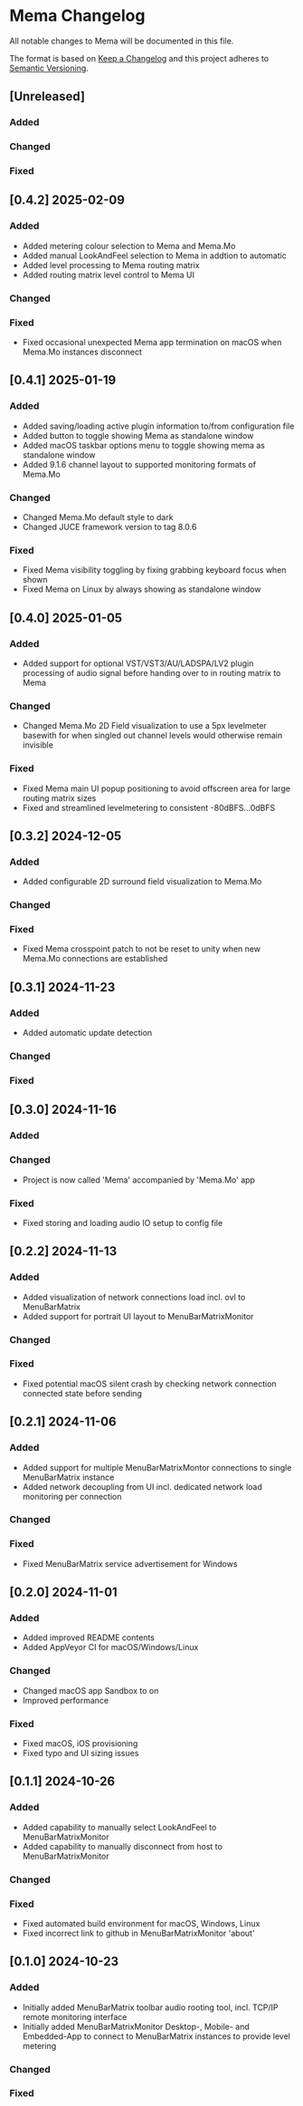 # Mema Changelog
All notable changes to Mema will be documented in this file.

The format is based on [Keep a Changelog](http://keepachangelog.com/en/1.0.0/)
and this project adheres to [Semantic Versioning](http://semver.org/spec/v2.0.0.html).

## [Unreleased]
### Added

### Changed

### Fixed

## [0.4.2] 2025-02-09
### Added
- Added metering colour selection to Mema and Mema.Mo
- Added manual LookAndFeel selection to Mema in addtion to automatic
- Added level processing to Mema routing matrix
- Added routing matrix level control to Mema UI

### Changed

### Fixed
- Fixed occasional unexpected Mema app termination on macOS when Mema.Mo instances disconnect

## [0.4.1] 2025-01-19
### Added
- Added saving/loading active plugin information to/from configuration file
- Added button to toggle showing Mema as standalone window
- Added macOS taskbar options menu to toggle showing mema as standalone window
- Added 9.1.6 channel layout to supported monitoring formats of Mema.Mo

### Changed
- Changed Mema.Mo default style to dark
- Changed JUCE framework version to tag 8.0.6

### Fixed
- Fixed Mema visibility toggling by fixing grabbing keyboard focus when shown
- Fixed Mema on Linux by always showing as standalone window

## [0.4.0] 2025-01-05
### Added
- Added support for optional VST/VST3/AU/LADSPA/LV2 plugin processing of audio signal before handing over to in routing matrix to Mema

### Changed
- Changed Mema.Mo 2D Field visualization to use a 5px levelmeter basewith for when singled out channel levels would otherwise remain invisible

### Fixed
- Fixed Mema main UI popup positioning to avoid offscreen area for large routing matrix sizes
- Fixed and streamlined levelmetering to consistent -80dBFS...0dBFS

## [0.3.2] 2024-12-05
### Added
- Added configurable 2D surround field visualization to Mema.Mo

### Changed

### Fixed
- Fixed Mema crosspoint patch to not be reset to unity when new Mema.Mo connections are established

## [0.3.1] 2024-11-23
### Added
- Added automatic update detection

### Changed

### Fixed

## [0.3.0] 2024-11-16
### Added

### Changed
- Project is now called 'Mema' accompanied by 'Mema.Mo' app

### Fixed
- Fixed storing and loading audio IO setup to config file

## [0.2.2] 2024-11-13
### Added
- Added visualization of network connections load incl. ovl to MenuBarMatrix
- Added support for portrait UI layout to MenuBarMatrixMonitor

### Changed

### Fixed
- Fixed potential macOS silent crash by checking network connection connected state before sending

## [0.2.1] 2024-11-06
### Added
- Added support for multiple MenuBarMatrixMontor connections to single MenuBarMatrix instance
- Added network decoupling from UI incl. dedicated network load monitoring per connection

### Changed

### Fixed
- Fixed MenuBarMatrix service advertisement for Windows

## [0.2.0] 2024-11-01
### Added
- Added improved README contents
- Added AppVeyor CI for macOS/Windows/Linux

### Changed
- Changed macOS app Sandbox to on
- Improved performance

### Fixed
- Fixed macOS, iOS provisioning
- Fixed typo and UI sizing issues 

## [0.1.1] 2024-10-26
### Added
- Added capability to manually select LookAndFeel to MenuBarMatrixMonitor
- Added capability to manually disconnect from host to MenuBarMatrixMonitor

### Changed

### Fixed
- Fixed automated build environment for macOS, Windows, Linux
- Fixed incorrect link to github in MenuBarMatrixMonitor 'about'

## [0.1.0] 2024-10-23
### Added
- Initially added MenuBarMatrix toolbar audio rooting tool, incl. TCP/IP remote monitoring interface
- Initially added MenuBarMatrixMonitor Desktop-, Mobile- and Embedded-App to connect to MenuBarMatrix instances to provide level metering

### Changed

### Fixed
